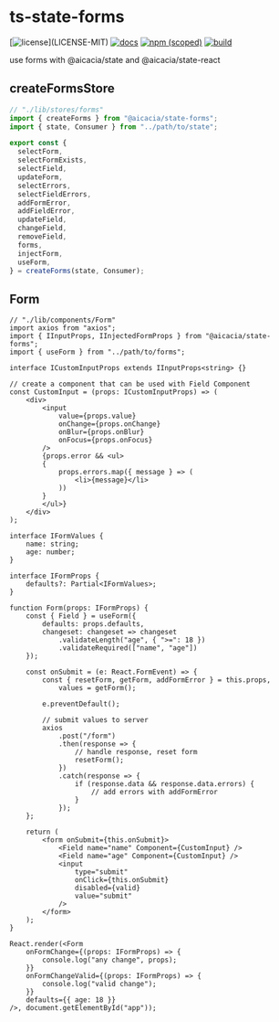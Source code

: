 # ts-state-forms

[![license](https://img.shields.io/badge/license-MIT%2FApache--2.0-blue")](LICENSE-MIT)
[![docs](https://img.shields.io/badge/docs-typescript-blue.svg)](https://aicacia.github.io/ts-state-forms/)
[![npm (scoped)](https://img.shields.io/npm/v/@aicacia/state-forms)](https://www.npmjs.com/package/@aicacia/state-forms)
[![build](https://github.com/aicacia/ts-state-forms/workflows/Test/badge.svg)](https://github.com/aicacia/ts-state-forms/actions?query=workflow%3ATest)

use forms with @aicacia/state and @aicacia/state-react

## createFormsStore

```ts
// "./lib/stores/forms"
import { createForms } from "@aicacia/state-forms";
import { state, Consumer } from "../path/to/state";

export const {
  selectForm,
  selectFormExists,
  selectField,
  updateForm,
  selectErrors,
  selectFieldErrors,
  addFormError,
  addFieldError,
  updateField,
  changeField,
  removeField,
  forms,
  injectForm,
  useForm,
} = createForms(state, Consumer);
```

## Form

```tsx
// "./lib/components/Form"
import axios from "axios";
import { IInputProps, IInjectedFormProps } from "@aicacia/state-forms";
import { useForm } from "../path/to/forms";

interface ICustomInputProps extends IInputProps<string> {}

// create a component that can be used with Field Component
const CustomInput = (props: ICustomInputProps) => (
    <div>
        <input
            value={props.value}
            onChange={props.onChange}
            onBlur={props.onBlur}
            onFocus={props.onFocus}
        />
        {props.error && <ul>
        {
            props.errors.map({ message } => (
                <li>{message}</li>
            ))
        }
        </ul>}
    </div>
);

interface IFormValues {
    name: string;
    age: number;
}

interface IFormProps {
    defaults?: Partial<IFormValues>;
}

function Form(props: IFormProps) {
    const { Field } = useForm({
        defaults: props.defaults,
        changeset: changeset => changeset
            .validateLength("age", { ">=": 18 })
            .validateRequired(["name", "age"])
    });

    const onSubmit = (e: React.FormEvent) => {
        const { resetForm, getForm, addFormError } = this.props,
            values = getForm();

        e.preventDefault();

        // submit values to server
        axios
            .post("/form")
            .then(response => {
                // handle response, reset form
                resetForm();
            })
            .catch(response => {
                if (response.data && response.data.errors) {
                    // add errors with addFormError
                }
            });
    };

    return (
        <form onSubmit={this.onSubmit}>
            <Field name="name" Component={CustomInput} />
            <Field name="age" Component={CustomInput} />
            <input
                type="submit"
                onClick={this.onSubmit}
                disabled={valid}
                value="submit"
            />
        </form>
    );
}

React.render(<Form
    onFormChange={(props: IFormProps) => {
        console.log("any change", props);
    }}
    onFormChangeValid={(props: IFormProps) => {
        console.log("valid change");
    }}
    defaults={{ age: 18 }}
/>, document.getElementById("app"));
```
